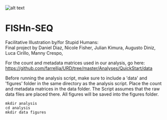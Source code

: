 

![alt text](https://thumbs-prod.si-cdn.com/qXrJJ-l_jMrQbARjnToD0fi-Tsg=/800x600/filters:no_upscale()/https://public-media.si-cdn.com/filer/d6/93/d6939718-4e41-44a8-a8f3-d13648d2bcd0/c3npbx.jpg)

# FISHn-SEQ
Facilitative Illustration by/for Stupid Humans:   
Final project by Daniel Diaz, Nicole Fisher, Julian Kimura, Augusto Diniz, Luca Cirillo, Manny Crespo, 




For the count and metadata matrices used in our analysis, go here:  https://github.com/farrellja/URD/tree/master/Analyses/QuickStart/data





Before running the analysis script, make sure to include a 'data' and 'figures' folder in the same directory as the analysis script.
Place the count and metadata matrices in the data folder. The Script assumes that the raw data files are placed there. All figures will be saved into the figures folder. 

```
mkdir analysis
cd analysis
mkdir data figures
```
